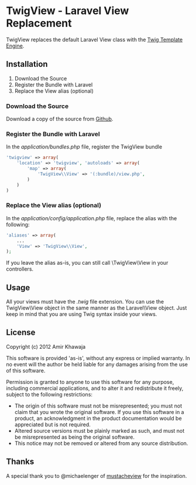 # TwigView - Laravel View Replacement #

TwigView replaces the default Laravel View class with the 
[Twig Template Engine](http://twig.sensiolabs.org/).

## Installation ##

1. Download the Source
1. Register the Bundle with Laravel
1. Replace the View alias (optional)

### Download the Source ###

Download a copy of the source from [Github](https://github.com/akhawaja/TwigView).

### Register the Bundle with Laravel ###

In the *application/bundles.php* file, register the TwigView bundle

```php
'twigview' => array(
    'location' => 'twigview', 'autoloads' => array(
        'map' => array(
            'TwigView\\View' => '(:bundle)/view.php',
        )
    )
)
```

### Replace the View alias (optional) ###

In the *application/config/application.php* file, replace the alias with the following:

```php
'aliases' => array(
    ...
    'View' => 'TwigView\\View',
);
```

If you leave the alias as-is, you can still call \TwigView\View in your controllers.

## Usage ##

All your views must have the *.twig* file extension. You can use the TwigView\View object in the same 
manner as the Laravel\View object. Just keep in mind that you are using Twig syntax inside your views.

## License ##

Copyright (c) 2012 Amir Khawaja

This software is provided 'as-is', without any express or implied warranty. In no event will the 
author be held liable for any damages arising from the use of this software.

Permission is granted to anyone to use this software for any purpose, including commercial 
applications, and to alter it and redistribute it freely, subject to the following restrictions:

- The origin of this software must not be misrepresented; you must not claim that you wrote the original software. 
If you use this software in a product, an acknowledgment in the product documentation would be appreciated 
but is not required.
- Altered source versions must be plainly marked as such, and must not be misrepresented as being the original software.
- This notice may not be removed or altered from any source distribution.

## Thanks ##

A special thank you to @michaelenger of [mustacheview](https://github.com/michaelenger/mustacheview) for the 
inspiration.